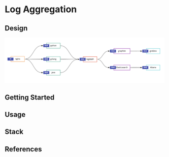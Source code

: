# Log Aggregation

## Design

![Flow of logs](./docs/images/flow.png)

## Getting Started

## Usage

## Stack

## References